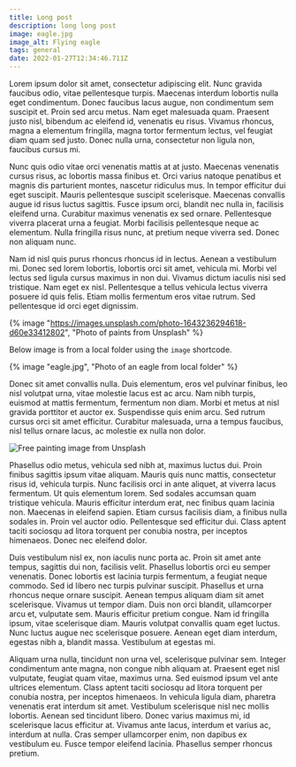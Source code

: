 ```yaml
---
title: Long post
description: long long post
image: eagle.jpg
image_alt: Flying eagle
tags: general
date: 2022-01-27T12:34:46.711Z
---
```

Lorem ipsum dolor sit amet, consectetur adipiscing elit. Nunc gravida faucibus odio, vitae pellentesque turpis. Maecenas interdum lobortis nulla eget condimentum. Donec faucibus lacus augue, non condimentum sem suscipit et. Proin sed arcu metus. Nam eget malesuada quam. Praesent justo nisl, bibendum ac eleifend id, venenatis eu risus. Vivamus rhoncus, magna a elementum fringilla, magna tortor fermentum lectus, vel feugiat diam quam sed justo. Donec nulla urna, consectetur non ligula non, faucibus cursus mi.

Nunc quis odio vitae orci venenatis mattis at at justo. Maecenas venenatis cursus risus, ac lobortis massa finibus et. Orci varius natoque penatibus et magnis dis parturient montes, nascetur ridiculus mus. In tempor efficitur dui eget suscipit. Mauris pellentesque suscipit scelerisque. Maecenas convallis augue id risus luctus sagittis. Fusce ipsum orci, blandit nec nulla in, facilisis eleifend urna. Curabitur maximus venenatis ex sed ornare. Pellentesque viverra placerat urna a feugiat. Morbi facilisis pellentesque neque ac elementum. Nulla fringilla risus nunc, at pretium neque viverra sed. Donec non aliquam nunc.

Nam id nisl quis purus rhoncus rhoncus id in lectus. Aenean a vestibulum mi. Donec sed lorem lobortis, lobortis orci sit amet, vehicula mi. Morbi vel lectus sed ligula cursus maximus in non dui. Vivamus dictum iaculis nisi sed tristique. Nam eget ex nisl. Pellentesque a tellus vehicula lectus viverra posuere id quis felis. Etiam mollis fermentum eros vitae rutrum. Sed pellentesque id orci eget dignissim.

{% image "https://images.unsplash.com/photo-1643236294618-d60e33412802", "Photo of paints from Unsplash" %}

Below image is from a local folder using the `image` shortcode.

{% image "eagle.jpg", "Photo of an eagle from local folder" %}

Donec sit amet convallis nulla. Duis elementum, eros vel pulvinar finibus, leo nisl volutpat urna, vitae molestie lacus est ac arcu. Nam nibh turpis, euismod at mattis fermentum, fermentum non diam. Morbi et metus at nisl gravida porttitor et auctor ex. Suspendisse quis enim arcu. Sed rutrum cursus orci sit amet efficitur. Curabitur malesuada, urna a tempus faucibus, nisl tellus ornare lacus, ac molestie ex nulla non dolor.

![Free painting image from Unsplash](https://images.unsplash.com/photo-1643236294618-d60e33412802 "Free painting image from Unsplash")

Phasellus odio metus, vehicula sed nibh at, maximus luctus dui. Proin finibus sagittis ipsum vitae aliquam. Mauris quis nunc mattis, consectetur risus id, vehicula turpis. Nunc facilisis orci in ante aliquet, at viverra lacus fermentum. Ut quis elementum lorem. Sed sodales accumsan quam tristique vehicula. Mauris efficitur interdum erat, nec finibus quam lacinia non. Maecenas in eleifend sapien. Etiam cursus facilisis diam, a finibus nulla sodales in. Proin vel auctor odio. Pellentesque sed efficitur dui. Class aptent taciti sociosqu ad litora torquent per conubia nostra, per inceptos himenaeos. Donec nec eleifend dolor.

Duis vestibulum nisl ex, non iaculis nunc porta ac. Proin sit amet ante tempus, sagittis dui non, facilisis velit. Phasellus lobortis orci eu semper venenatis. Donec lobortis est lacinia turpis fermentum, a feugiat neque commodo. Sed id libero nec turpis pulvinar suscipit. Phasellus et urna rhoncus neque ornare suscipit. Aenean tempus aliquam diam sit amet scelerisque. Vivamus ut tempor diam. Duis non orci blandit, ullamcorper arcu et, vulputate sem. Mauris efficitur pretium congue. Nam id fringilla ipsum, vitae scelerisque diam. Mauris volutpat convallis quam eget luctus. Nunc luctus augue nec scelerisque posuere. Aenean eget diam interdum, egestas nibh a, blandit massa. Vestibulum at egestas mi.

Aliquam urna nulla, tincidunt non urna vel, scelerisque pulvinar sem. Integer condimentum ante magna, non congue nibh aliquam at. Praesent eget nisl vulputate, feugiat quam vitae, maximus urna. Sed euismod ipsum vel ante ultrices elementum. Class aptent taciti sociosqu ad litora torquent per conubia nostra, per inceptos himenaeos. In vehicula ligula diam, pharetra venenatis erat interdum sit amet. Vestibulum scelerisque nisl nec mollis lobortis. Aenean sed tincidunt libero. Donec varius maximus mi, id scelerisque lacus efficitur at. Vivamus ante lacus, interdum et varius ac, interdum at nulla. Cras semper ullamcorper enim, non dapibus ex vestibulum eu. Fusce tempor eleifend lacinia. Phasellus semper rhoncus pretium.
